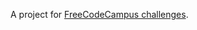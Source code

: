 A project for [FreeCodeCampus challenges](https://www.freecodecamp.org/challenges/build-a-recipe-box).